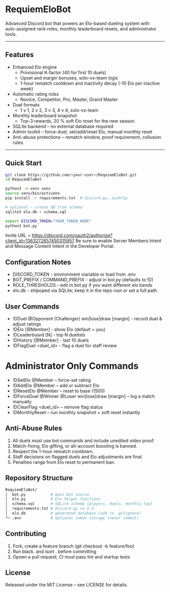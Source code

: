 # RequiemEloBot

Advanced Discord bot that powers an Elo-based dueling system with  
auto-assigned rank roles, monthly leaderboard resets, and administrator tools.

---

## Features

* Enhanced Elo engine  
  * Provisional K-factor (40 for first 10 duels)  
  * Upset and margin bonuses, solo-vs-team logic  
  * 1-hour rematch cooldown and inactivity decay (-10 Elo per inactive week)
* Automatic rating roles  
  * Novice, Competitor, Pro, Master, Grand Master
* Duel formats  
  * 1 v 1, 2 v 2, 3 v 3, 4 v 4, solo-vs-team
* Monthly leaderboard snapshot  
  * Top-3 rewards, 20 % soft Elo reset for the new season
* SQLite backend – no external database required
* Admin toolkit – force-duel, set/add/reset Elo, manual monthly reset
* Anti-abuse protections – rematch window, proof requirement, collusion rules

---

## Quick Start

```bash
git clone https://github.com/<your-user>/RequiemEloBot.git
cd RequiemEloBot

python3 -m venv venv
source venv/bin/activate
pip install -r requirements.txt  # discord.py, aiohttp

# optional – create DB from schema
sqlite3 elo.db < schema.sql

export DISCORD_TOKEN="YOUR_TOKEN_HERE"
python3 bot.py

```
Invite URL = https://discord.com/oauth2/authorize?client_id=1363272857450315957
Be sure to enable Server Members Intent and Message Content Intent in the Developer Portal.

## Configuration Notes
* DISCORD_TOKEN - environment viariable or load from .env
* BOT_PREFIX / COMMAND_PREFIX - adjust in bot.py (defaults to !D)
* ROLE_THRESHOLDS - edit in bot.py if you want different elo bands
* elo.db - shipoped via SQLite; keep it in the repo root or set a full path

## User Commands
* !DDuel @Opponent (Challenger) win|lose|draw [margin] - record duel & adjust ratings
* !DElo [@Member] - show Elo (default = you)
* !DLeaderboard [N] - top N duelists
* !DHistory [@Member] - last 10 duels
* !DFlagDuel <duel_id> - flag a duel for staff review

# Administrator Only Commands
* !DSetElo @Member <rating> – force-set rating
* !DAddElo @Member <delta> – add or subtract Elo
* !DResetElo @Member – reset to base (1500)
* !DForceDuel @Winner @Loser win|lose|draw [margin] – log a match manually
* !DClearFlag <duel_id> – remove flag status
* !DMonthlyReset – run monthly snapshot + soft reset instantly

## Anti-Abuse Rules
1. All duels must use bot commands and include unedited video proof.
2. Match-fixing, Elo gifting, or alt-account boosting is banned.
3. Respect the 1-hour rematch cooldown.
4. Staff decisions on flagged duels and Elo adjustments are final.
5. Penalties range from Elo reset to permanent ban.

## Repository Structure
```bash
RequiemEloBot/
│  bot.py           # main bot source
│  elo.py           # Elo helper functions
│  schema.sql       # SQLite schema (players, duels, monthly_top)
│  requirements.txt # discord.py >= 2.3
│  elo.db           # generated database (add to .gitignore)
└─ .env             # optional token storage (never commit)
```

## Contributing
1. Fork, create a feature branch (git checkout -b feature/foo)
2. Run black. and isort . before committing
3. Opoen a pull request; CI must pass lint and startup tests

## License
Released under the MIT License – see LICENSE for details.
